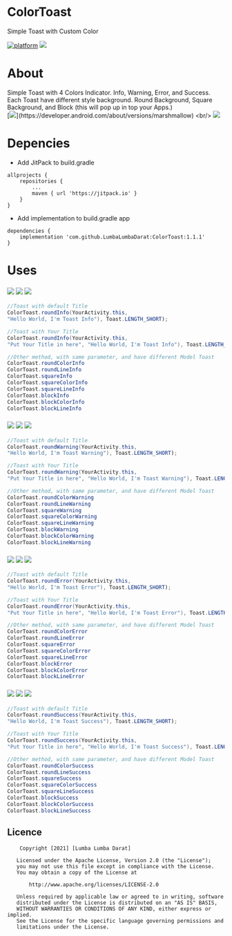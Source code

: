 # ColorToast
Simple Toast with Custom Color

[![platform](https://img.shields.io/badge/platform-Android-yellow.svg)](https://www.android.com)
[![](https://jitpack.io/v/LumbaLumbaDarat/ColorToast.svg)](https://jitpack.io/#LumbaLumbaDarat/ColorToast)

# About
Simple Toast with 4 Colors Indicator.
Info, Warning, Error, and Success.
Each Toast have different style background.
Round Background, Square Background, and Block (this will pop up in top your Apps.)
<br/>
[![](https://img.shields.io/badge/Minimum_Android_SDK-Android_6.0_(API_level_23)-FFFFFF)](https://developer.android.com/about/versions/marshmallow)
<br/>
[![](https://img.shields.io/badge/Demo_Apps-Download_in_Google_Drive-056AF3)](https://drive.google.com/file/d/1Xr45vj8B6WbsQw94zP3fNCxtcFg4phLc/view?usp=sharing)

# Depencies
- Add JitPack to build.gradle
```Gradle
allprojects {
	repositories {
		...
		maven { url 'https://jitpack.io' }
	}
}
```

- Add implementation to build.gradle app
```Gradle
dependencies {
	implementation 'com.github.LumbaLumbaDarat:ColorToast:1.1.1'
}
```
# Uses
### ![](https://img.shields.io/badge/Round_Toast-Info-0E49B5) ![](https://img.shields.io/badge/Square_Toast-Info-0E49B5) ![](https://img.shields.io/badge/Block_Toast-Info-0E49B5)
```Java
//Toast with default Title
ColorToast.roundInfo(YourActivity.this, 
"Hello World, I'm Toast Info"), Toast.LENGTH_SHORT);

//Toast with Your Title
ColorToast.roundInfo(YourActivity.this, 
"Put Your Title in here", "Hello World, I'm Toast Info"), Toast.LENGTH_SHORT);

//Other method, with same parameter, and have different Model Toast
ColorToast.roundColorInfo
ColorToast.roundLineInfo
ColorToast.squareInfo
ColorToast.squareColorInfo
ColorToast.squareLineInfo
ColorToast.blockInfo
ColorToast.blockColorInfo
ColorToast.blockLineInfo 
```

### ![](https://img.shields.io/badge/Round_Toast-Warning-F7B71D) ![](https://img.shields.io/badge/Square_Toast-Warning-F7B71D) ![](https://img.shields.io/badge/Block_Toast-Warning-F7B71D)
```Java
//Toast with default Title
ColorToast.roundWarning(YourActivity.this, 
"Hello World, I'm Toast Warning"), Toast.LENGTH_SHORT);  

//Toast with Your Title
ColorToast.roundWarning(YourActivity.this, 
"Put Your Title in here", "Hello World, I'm Toast Warning"), Toast.LENGTH_SHORT);

//Other method, with same parameter, and have different Model Toast
ColorToast.roundColorWarning
ColorToast.roundLineWarning
ColorToast.squareWarning
ColorToast.squareColorWarning
ColorToast.squareLineWarning
ColorToast.blockWarning
ColorToast.blockColorWarning
ColorToast.blockLineWarning 
```
### ![](https://img.shields.io/badge/Round_Toast-Error-FA1E0E) ![](https://img.shields.io/badge/Square_Toast-Error-FA1E0E) ![](https://img.shields.io/badge/Block_Toast-Error-FA1E0E)
```Java
//Toast with default Title
ColorToast.roundError(YourActivity.this, 
"Hello World, I'm Toast Error"), Toast.LENGTH_SHORT);  

//Toast with Your Title
ColorToast.roundError(YourActivity.this, 
"Put Your Title in here", "Hello World, I'm Toast Error"), Toast.LENGTH_SHORT);

//Other method, with same parameter, and have different Model Toast
ColorToast.roundColorError
ColorToast.roundLineError
ColorToast.squareError
ColorToast.squareColorError
ColorToast.squareLineError
ColorToast.blockError
ColorToast.blockColorError
ColorToast.blockLineError 
```
### ![](https://img.shields.io/badge/Round_Toast-Success-21BF73) ![](https://img.shields.io/badge/Square_Toast-Success-21BF73) ![](https://img.shields.io/badge/Block_Toast-Success-21BF73)
```Java
//Toast with default Title
ColorToast.roundSuccess(YourActivity.this, 
"Hello World, I'm Toast Success"), Toast.LENGTH_SHORT);  

//Toast with Your Title
ColorToast.roundSuccess(YourActivity.this, 
"Put Your Title in here", "Hello World, I'm Toast Success"), Toast.LENGTH_SHORT);

//Other method, with same parameter, and have different Model Toast
ColorToast.roundColorSuccess
ColorToast.roundLineSuccess
ColorToast.squareSuccess
ColorToast.squareColorSuccess
ColorToast.squareLineSuccess
ColorToast.blockSuccess
ColorToast.blockColorSuccess
ColorToast.blockLineSuccess 
```

## Licence
```
	Copyright [2021] [Lumba Lumba Darat]

   Licensed under the Apache License, Version 2.0 (the "License");
   you may not use this file except in compliance with the License.
   You may obtain a copy of the License at

       http://www.apache.org/licenses/LICENSE-2.0

   Unless required by applicable law or agreed to in writing, software
   distributed under the License is distributed on an "AS IS" BASIS,
   WITHOUT WARRANTIES OR CONDITIONS OF ANY KIND, either express or implied.
   See the License for the specific language governing permissions and
   limitations under the License.
```
